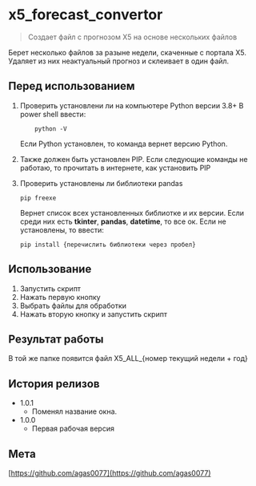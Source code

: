 # x5_forecast_convertor
> Создает файл с прогнозом Х5 на основе нескольких файлов

Берет несколько файлов за разыне недели, скаченные с портала Х5. Удаляет из них неактуальный прогноз и склеивает в один файл.

## Перед использованием

1) Проверить установлени ли на компьютере Python версии 3.8+
    В power shell ввести:
    ```
        python -V
    ```
    Если Python установлен, то команда вернет версию Python.

2) Также должен быть установлен PIP. Если следующие команды не работаю, то прочитать в интернете, как установить PIP  

3) Проверить установлены ли библиотеки pandas
    ```
    pip freexe
    ```
    Вернет список всех установленных библиотке и их версии. Если среди них есть **tkinter**, **pandas**, **datetime**, то все ок.
    Если не установлены, то ввести:
    ```
    pip install {перечислить библиотеки через пробел}
    ```

## Использование

1) Запустить скрипт
2) Нажать первую кнопку
3) Выбрать файлы для обработки
4) Нажать вторую кнопку и запустить скрипт

## Результат работы

В той же папке появится файл X5_ALL_{номер текущий недели + год}

## История релизов

* 1.0.1
    * Поменял название окна.
* 1.0.0
    * Первая рабочая версия

## Мета

[https://github.com/agas0077](https://github.com/agas0077)
